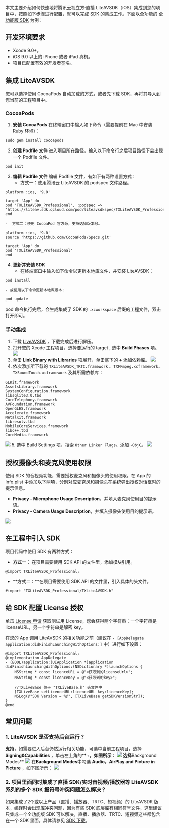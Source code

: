 
本文主要介绍如何快速地将腾讯云视立方·直播 LiteAVSDK（iOS）集成到您的项目中，按照如下步骤进行配置，就可以完成 SDK 的集成工作。下面以全功能的 [全功能版 SDK](https://cloud.tencent.com/document/product/454/7873) 为例：

## 开发环境要求
- Xcode 9.0+。
- iOS 9.0 以上的 iPhone 或者 iPad 真机。
- 项目已配置有效的开发者签名。

## 集成 LiteAVSDK
您可以选择使用 CocoaPods 自动加载的方式，或者先下载 SDK，再将其导入到您当前的工程项目中。

[](id:cocoapods)
### CocoaPods
1. **安装 CocoaPods**
在终端窗口中输入如下命令（需要提前在 Mac 中安装 Ruby 环境）：
```
sudo gem install cocoapods
```
2. **创建 Podfile 文件**
进入项目所在路径，输入以下命令行之后项目路径下会出现一个 Podfile 文件。
```
pod init
```
3. **编辑 Podfile 文件**
编辑 Podfile 文件，有如下有两种设置方式：
	-  方式一：使用腾讯云 LiteAVSDK 的 podspec 文件路径。
```podspec
platform :ios, '9.0'

target 'App' do
pod 'TXLiteAVSDK_Professional', :podspec => 'https://liteav.sdk.qcloud.com/pod/liteavsdkspec/TXLiteAVSDK_Professional.podspec'
end
```
	-  方式二：使用 CocoaPod 官方源，支持选择版本号。
```
platform :ios, '9.0'
source 'https://github.com/CocoaPods/Specs.git'

target 'App' do
pod 'TXLiteAVSDK_Professional'
end
```
4. **更新并安装 SDK**
	- 在终端窗口中输入如下命令以更新本地库文件，并安装 LiteAVSDK：
```
pod install
```
	- 或使用以下命令更新本地库版本：
```
pod update
```
pod 命令执行完后，会生成集成了 SDK 的 `.xcworkspace` 后缀的工程文件，双击打开即可。

[](id:manual)
### 手动集成
1. 下载 [LiveAVSDK](https://cloud.tencent.com/document/product/454/7873) ，下载完成后进行解压。
2. 打开您的 Xcode 工程项目，选择要运行的 target , 选中 **Build Phases** 项。
![](https://qcloudimg.tencent-cloud.cn/raw/be1dada9803b1bfd26c0feddb2f1cbb5.png)
3. 单击 **Link Binary with Libraries** 项展开，单击底下的 **+** 添加依赖库。
![](https://qcloudimg.tencent-cloud.cn/raw/0d0534f702c18836409d016fec45ec68.png)
4. 依次添加所下载的 `TXLiteAVSDK_TRTC.framework` 、`TXFFmpeg.xcframework`、`TXSoundTouch.xcframework` 及其所需依赖库：
```
GLKit.framework
AssetsLibrary.framework
SystemConfiguration.framework
libsqlite3.0.tbd
CoreTelephony.framework
AVFoundation.framework
OpenGLES.framework
Accelerate.framework
MetalKit.framework
libresolv.tbd
MobileCoreServices.framework
libc++.tbd
CoreMedia.framework
```
![](https://qcloudimg.tencent-cloud.cn/raw/85974527c721e13dd88e37ffa8a217bc.png)
5. 选中 Build Settings 项，搜索 `Other Linker Flags`。添加 `-ObjC`。
![](https://qcloudimg.tencent-cloud.cn/raw/7bbdbb43f908f345c0b20e6db4ef9831.png)

## 授权摄像头和麦克风使用权限
使用 SDK 的音视频功能，需要授权麦克风和摄像头的使用权限。在 App 的 Info.plist 中添加以下两项，分别对应麦克风和摄像头在系统弹出授权对话框时的提示信息。
- **Privacy - Microphone Usage Description**，并填入麦克风使用目的提示语。
- **Privacy - Camera Usage Description**，并填入摄像头使用目的提示语。

![](https://qcloudimg.tencent-cloud.cn/raw/c814236b930d5a908122b4a60a13d327.png)

## 在工程中引入 SDK
项目代码中使用 SDK 有两种方式：
- **方式一：** 在项目需要使用 SDK API 的文件里，添加模块引用。
```
@import TXLiteAVSDK_Professional;
```
- **方式二：**在项目需要使用 SDK API 的文件里，引入具体的头文件。
```
#import "TXLiteAVSDK_Professional/TXLiteAVSDK.h"
```

## 给 SDK 配置 License 授权

单击 [License 申请](https://console.cloud.tencent.com/live/license) 获取测试用 License，您会获得两个字符串：一个字符串是 licenseURL，另一个字符串是解密 key。

在您的 App 调用 LiteAVSDK 的相关功能之前（建议在 `- [AppDelegate application:didFinishLaunchingWithOptions:]` 中）进行如下设置：

```objc
@import TXLiteAVSDK_Professional;
@implementation AppDelegate
- (BOOL)application:(UIApplication *)application didFinishLaunchingWithOptions:(NSDictionary *)launchOptions {
    NSString * const licenceURL = @"<获取到的licenseUrl>";
    NSString * const licenceKey = @"<获取到的key>";
    
    //TXLiveBase 位于 "TXLiveBase.h" 头文件中
    [TXLiveBase setLicenceURL:licenceURL key:licenceKey]; 
    NSLog(@"SDK Version = %@", [TXLiveBase getSDKVersionStr]);
}
@end
```

[](id:faq)
## 常见问题
### 1. LiteAVSDK 是否支持后台运行？
**支持**，如需要进入后台仍然运行相关功能，可选中当前工程项目，选择 **Signing&Capabilities** ，单击左上角的**+**，如图所示：
![](https://qcloudimg.tencent-cloud.cn/raw/5225214aa320fc58f81964432f740be5.png)
选择**Background Modes**
![](https://qcloudimg.tencent-cloud.cn/raw/98932e57112fd904fc77e282d461f364.png)
在**Background Modes**中勾选 **Audio，AirPlay and Picture in Picture** ，如下图所示：
![](https://qcloudimg.tencent-cloud.cn/raw/3b767f05788920712c9a85c0344df053.png)

### 2. 项目里面同时集成了直播 SDK/实时音视频/播放器等 LiteAVSDK 系列的多个 SDK 报符号冲突问题怎么解决？
如果集成了2个或以上产品（直播、播放器、TRTC、短视频）的 LiteAVSDK 版本，编译时会出现库冲突问题，因为有些 SDK 底层库有相同符号文件，这里建议只集成一个全功能版 SDK 可以解决，直播、播放器、TRTC、短视频这些都包含在一个 SDK 里面。具体请参见 [SDK 下载](https://cloud.tencent.com/document/product/454/7873)。
